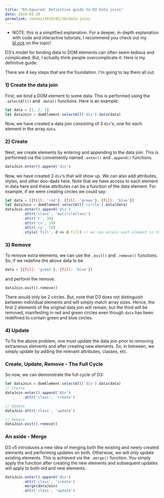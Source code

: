 ```yaml
---
title: "D3-Squared: Definitive guide to D3 Data joins"
date: 2019-03-20
permalink: /notes/2019/03/20/data-joins
--- 
```


* NOTE: this is a simplified explanation. For a deeper, in-depth explanation with code and interactive tutorials, I recommend you check out my [bl.ock](https://bl.ocks.org/vishaalagartha/8d7339ebf4cb31ae20ed5ddb03b9ad6e) on the topic!

D3's model for binding data to DOM elements can often seem tedious and complicated. But, I actually think people overcomplicate it. Here is my definitive guide:

There are 4 key steps that are the foundation. I'm going to lay them all out.

### 1) Create the data join
First, we bind a DOM element to some data. This is performed using the `.selectAll()` and `.data()` functions. Here is an example:

```javascript
let data = [1, 2, 3]
let dataJoin = domElement.selectAll('div').data(data)
```

Now, we have created a data join consisting of 3 `div`'s, one for each element in the array `data`.

### 2) Create

Next, we create elements by entering and appending to the data join. This is performed via the conveniently named `.enter()` and `.append()` functions.

```javascript
dataJoin.enter().append('div')
```

Now, we have created 3 `div`'s that will show up. We can also add attributes, styles, and other doo-dads here. Note that we have access to each element in data here and these attributes can be a function of the data element. For example, if we were creating circles we could say:

```javascript
let data = [{fill: 'red'}, {fill: 'green'}, {fill: 'blue'}]
let dataJoin = domElement.selectAll('circle').data(data)
dataJoin.enter().append('div')
        .attr('class', 'myCircleClass')
        .attr('r', 30)
        .attr('cx', 10)
        .attr('cy', 10)
        .style('fill', d => d.fill) // we can access each element in the array here
```

### 3) Remove

To remove extra elements, we can use the `.exit()` and `.remove()` functions. So, if we redefine the above data to be

```javascript
data = [{fill: 'green'}, {fill: 'blue'}]
```

and perform the remove.

```
dataJoin.exit().remove()
```

There would only be 2 circles. But, note that D3 does not distinguish between individual elements and will simply match array sizes. Hence, the first 2 elements of the original data join will remain, but the third will be removed, manifesting in red and green circles even though `data` has been redefined to contain green and blue circles.

### 4) Update
To fix the above problem, one must update the data join prior to removing extraneous elements and after creating new elements. So, in between, we simply update by adding the relevant attributes, classes, etc.

### Create, Update, Remove - The Full Cycle

So now, we can demonstrate the full cycle of D3:

```javascript
let dataJoin = domElement.selectAll('div').data(data)
// Create
dataJoin.enter().append('div')
        .attr('class', 'create')

// Update
dataJoin.attr('class', 'update')

// Remove
dataJoin.exit().remove()
```

### An aside - Merge
D3 v5 introduces a new idea of merging both the existing and newly created elements and performing updates on both. Otherwise, we will only update existing elements. This is achieved via the `.merge()` function. You simply apply the function after creating the new elements and subsequent updates will apply to both old and new elements.

```javascript
dataJoin.enter().append('div')
        .attr('class', 'create')
        .merge(dataJoin)
        .attr('class', 'update')
```
